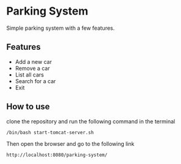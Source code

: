 # Parking System

Simple parking system with a few features.

## Features

- Add a new car
- Remove a car
- List all cars
- Search for a car
- Exit

## How to use
clone the repository and run the following command in the terminal
```bash
/bin/bash start-tomcat-server.sh
```
Then open the browser and go to the following link
```bash
http://localhost:8080/parking-system/
```